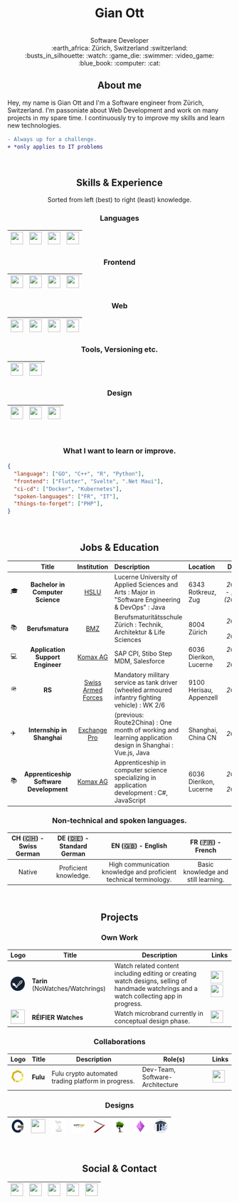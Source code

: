 # <h1 align="center"> Gian Ott </h1>

<br>

<div align="center">
Software Developer<br>
:earth_africa: Zürich, Switzerland :switzerland:<br>
:busts_in_silhouette: :watch: :game_die: :swimmer: :video_game: :blue_book: :computer: :cat:

</div>

## <h2 align="center"> About me </h2>
Hey, my name is Gian Ott and I'm a Software engineer from Zürich, Switzerland. I'm passoniate about Web Development and work on many projects in my spare time. I continuously try to improve my skills and learn new technologies.

```diff
- Always up for a challenge.
+ *only applies to IT problems
```


<br>


## <h2 align="center"> Skills & Experience </h2>
<div align="center">
Sorted from left (best) to right (least) knowledge.
</div>


### <h3 align="center"> Languages </h3>
<div align="center">

| [<img height="28" width="28" src="https://cdn.simpleicons.org/csharp/7f7770">](https://learn.microsoft.com/en-us/dotnet/csharp/) | [<img height="28" width="28" src="https://cdn.simpleicons.org/javascript/7f7770">](https://www.javascript.com/) | [<img height="28" width="28" src="https://cdn.simpleicons.org/oracle/7f7770">](https://www.java.com/en/) | [<img height="28" width="28" src="https://cdn.simpleicons.org/c/7f7770">](https://www.learn-c.org/en/) |
|---|---|---|---|

</div>


### <h3 align="center"> Frontend </h3>
<div align="center">

| [<img height="28" width="28" src="https://cdn.simpleicons.org/angular/132539">](https://angular.io/) | [<img height="28" width="28" src="https://cdn.simpleicons.org/html5/132539">](https://www.w3schools.com/html/html5_canvas.asp) | [<img height="28" width="28" src="https://cdn.simpleicons.org/ionic/132539">](https://ionicframework.com/) | [<img height="28" width="28" src="https://cdn.simpleicons.org/vuedotjs/132539">](https://vuejs.org/)
|---|---|---|---|

</div>


### <h3 align="center"> Web </h3>
<div align="center">

| [<img height="28" width="28" src="https://cdn.simpleicons.org/typescript/7f7770">](https://www.typescriptlang.org/) | [<img height="28" width="28" src="https://cdn.simpleicons.org/nodedotjs/7f7770">](https://nodejs.org/en/) | [<img height="28" width="28" src="https://cdn.simpleicons.org/socketdotio/7f7770">](https://socket.io/) | [<img height="28" width="28" src="https://cdn.simpleicons.org/assemblyscript/7f7770">](https://www.assemblyscript.org/) |
|---|---|---|---|

</div>

### <h3 align="center"> Tools, Versioning etc. </h3>
<div align="center">

| [<img height="28" width="28" src="https://cdn.simpleicons.org/git/132539">](https://git-scm.com/) | [<img height="28" width="28" src="https://cdn.simpleicons.org/mercurial/132539">](https://www.mercurial-scm.org/) |
|---|---|
  
</div>


### <h3 align="center"> Design </h3>
<div align="center">

| [<img height="28" width="28" src="https://cdn.simpleicons.org/inkscape/7f7770">](https://inkscape.org/) | [<img height="28" width="28" src="https://cdn.simpleicons.org/affinityphoto/7f7770">](https://affinity.serif.com/en-us/photo/) | [<img height="28" width="28" src="https://cdn.simpleicons.org/blender/7f7770">](https://www.blender.org/) |
|---|---|---|

</div>
<br>

### <h3 align="center"> What I want to learn or improve. </h3>

```json
{
  "language": ["GO", "C++", "R", "Python"],
  "frontend": ["Flutter", "Svelte", ".Net Maui"],
  "ci-cd": ["Docker", "Kubernetes"],
  "spoken-languages": ["FR", "IT"],
  "things-to-forget": ["PHP"],
}
```


<br>


## <h2 align="center"> Jobs & Education </h2>

|   | Title | Institution | Description | Location | Date |
|---|:-----:|:-----------:|:------------|:---------|:----:|
| :mortar_board: | **Bachelor in Computer Science** | [HSLU](https://www.hslu.ch/en/lucerne-school-of-information-technology/) | Lucerne University of Applied Sciences and Arts : Major in "Software Engineering & DevOps" : Java | 6343 Rotkreuz, Zug | _2022 - <ins>now</ins> (2025)_ |
| :books: | **Berufsmatura** | [BMZ](https://www.bms-zuerich.ch) | Berufsmaturitätsschule Zürich : Technik, Architektur & Life Sciences | 8004 Zürich | _2021 - 2022_ |
| :computer: | **Application Support Engineer** | [Komax AG](https://www.komaxgroup.com) | SAP CPI, Stibo Step MDM, Salesforce | 6036 Dierikon, Lucerne | _2020 - 2021_ |
| 🪖 | **RS** | [Swiss Armed Forces](https://www.vtg.admin.ch/de/home.html) | Mandatory military service as tank driver (wheeled armoured infantry fighting vehicle) : WK 2/6 | 9100 Herisau, Appenzell | _2020_ |
| :airplane: | **Internship in Shanghai** | [Exchange Pro](https://www.linkedin.com/company/exchangepro/) | (previous: Route2China) : One month of working and learning application design in Shanghai : Vue.js, Java | Shanghai, China CN | _2019_ |
| :books: | **Apprenticeship Software Development** | [Komax AG](https://www.komaxgroup.com) | Apprenticeship in computer science specializing in application development : C#, JavaScript | 6036 Dierikon, Lucerne | _2016 - 2020_ |


### <h3 align="center"> Non-technical and spoken languages. </h3>

| CH (:switzerland:) - Swiss German | DE (:de:) - Standard German | EN (:gb:) - English | FR (:fr:) - French |
|:---:|:---:|:---:|:---:|
| Native | Proficient knowledge. | High communication knowledge and proficient technical terminology. | Basic knowledge and still learning. |


<br>


## <h2 align="center"> Projects </h2>
### <h3 align="center"> Own Work </h3>
<div align="center">

| Logo | Title | Description | Links |
|---|-------|-------------|-------|
| <img height="32" width="32" src="https://raw.githubusercontent.com/Nichtgian/Nichtgian/main/src/logos/Logo_Tarin-Watchrings-NoWatches.png"> | **Tarin** (NoWatches/Watchrings) | Watch related content including editing or creating watch designs, selling of handmade watchrings and a watch collecting app in progress. |  <p float="center"> [<img height="28" width="28" src="https://cdn.simpleicons.org/firefoxbrowser/7f7770">](https://www.watch-rings.com/) [<img height="28" width="28" src="https://cdn.simpleicons.org/instagram/7f7770">](https://www.instagram.com/no_watches/) </p> |
| <img height="32" width="32" src="https://raw.githubusercontent.com/Nichtgian/Nichtgian/main/src/logos/Logo_Réifier-Watches.png"> | **RÉIFIER Watches** | Watch microbrand currently in conceptual design phase. | [<img height="28" width="28" src="https://cdn.simpleicons.org/instagram/00060f">](https://www.instagram.com/reifierwatches/) |

</div>

### <h3 align="center"> Collaborations </h3>
<div align="center">

| Logo | Title | Description | Role(s) | Links |
|---|-------|-------------|---------|-------|
| <img height="32" width="32" src="https://raw.githubusercontent.com/Nichtgian/Nichtgian/main/src/logos/Logo_Fulu-Crypto.png"> | **Fulu** | Fulu crypto automated trading platform in progress. | Dev-Team, Software-Architecture | [<img height="28" width="28" src="https://cdn.simpleicons.org/github/dbb11e">](https://github.com/FuluCrypto/) |

</div>

### <h3 align="center"> Designs </h3>
<div align="center">

| <img height="32" width="32" src="https://raw.githubusercontent.com/Nichtgian/Nichtgian/main/src/logos/Logo_GO-DEV.png"> | <img height="32" width="32" src="https://raw.githubusercontent.com/Nichtgian/Nichtgian/main/src/logos/Logo_A&G-Crème.png"> | <img height="32" width="32" src="https://raw.githubusercontent.com/Nichtgian/Nichtgian/main/src/designs/BMA_CryptoPump&Dump.png"> | <img height="32" width="32" src="https://raw.githubusercontent.com/Nichtgian/Nichtgian/main/src/designs/BMS_webArgn.png"> | <img height="32" width="32" src="https://raw.githubusercontent.com/Nichtgian/Nichtgian/main/src/designs/Logo_GiansBarberShop.png"> | <img height="32" width="32" src="https://raw.githubusercontent.com/Nichtgian/Nichtgian/main/src/designs/VA_KlimaschutzAlltag.png"> | <img height="32" width="32" src="https://raw.githubusercontent.com/Nichtgian/Nichtgian/main/src/designs/BBZW_Numerous.png"> | <img height="32" width="32" src="https://raw.githubusercontent.com/Nichtgian/Nichtgian/main/src/designs/HSLU_Museum.png"> |
|---|---|---|---|---|---|---|---|

</div>


<br>


## <h2 align="center"> Social & Contact </h2>
<div align="center">

| [<img height="28" width="28" src="https://cdn.simpleicons.org/linkedin">](https://www.linkedin.com/in/nichtgian/) | [<img height="28" width="28" src="https://cdn.simpleicons.org/stackoverflow">](https://stackoverflow.com/users/7156350/nichtgian?tab=profile) | [<img height="28" width="28" src="https://cdn.simpleicons.org/github">](https://github.com/Nichtgian) | [<img height="28" width="28" src="https://cdn.simpleicons.org/instagram">](https://www.instagram.com/gian.ott/) | [<img height="28" width="28" src="https://cdn.simpleicons.org/gmail">](mailto:nichtgian@gmail.com) | 
|---|---|---|---|---|

</div>

[^1]: Last edited: 22.12.2022
